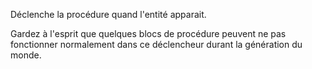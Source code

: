 Déclenche la procédure quand l'entité apparait.

Gardez à l'esprit que quelques blocs de procédure peuvent ne pas fonctionner normalement
dans ce déclencheur durant la génération du monde.